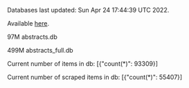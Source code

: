 Databases last updated: Sun Apr 24 17:44:39 UTC 2022. 

Available [here](https://github.com/cbeauhilton/ash-db/releases).


97M	abstracts.db

499M	abstracts_full.db

Current number of items in db:
[{"count(*)": 93309}]

Current number of scraped items in db:
[{"count(*)": 55407}]
